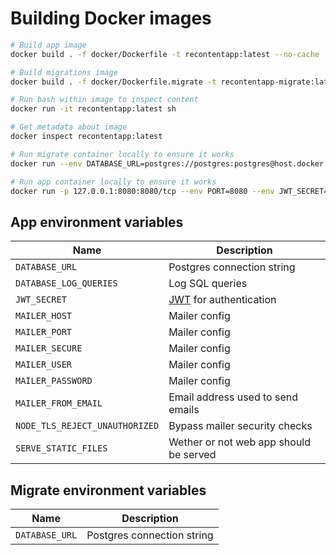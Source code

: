 # Building Docker images

```sh
# Build app image
docker build . -f docker/Dockerfile -t recontentapp:latest --no-cache

# Build migrations image
docker build . -f docker/Dockerfile.migrate -t recontentapp-migrate:latest --no-cache

# Run bash within image to inspect content
docker run -it recontentapp:latest sh

# Get metadata about image
docker inspect recontentapp:latest

# Run migrate container locally to ensure it works
docker run --env DATABASE_URL=postgres://postgres:postgres@host.docker.internal:6033/recontentapp recontentapp-migrate:latest

# Run app container locally to ensure it works
docker run -p 127.0.0.1:8080:8080/tcp --env PORT=8080 --env JWT_SECRET=HelloWorld --env DATABASE_URL=postgres://postgres:postgres@host.docker.internal:6033/recontentapp --env SERVE_STATIC_FILES=true recontentapp:latest
```

## App environment variables

| Name                           | Description                               |
| ------------------------------ | ----------------------------------------- |
| `DATABASE_URL`                 | Postgres connection string                |
| `DATABASE_LOG_QUERIES`         | Log SQL queries                           |
| `JWT_SECRET`                   | [JWT](https://jwt.io/) for authentication |
| `MAILER_HOST`                  | Mailer config                             |
| `MAILER_PORT`                  | Mailer config                             |
| `MAILER_SECURE`                | Mailer config                             |
| `MAILER_USER`                  | Mailer config                             |
| `MAILER_PASSWORD`              | Mailer config                             |
| `MAILER_FROM_EMAIL`            | Email address used to send emails         |
| `NODE_TLS_REJECT_UNAUTHORIZED` | Bypass mailer security checks             |
| `SERVE_STATIC_FILES`           | Wether or not web app should be served    |

## Migrate environment variables

| Name           | Description                |
| -------------- | -------------------------- |
| `DATABASE_URL` | Postgres connection string |
